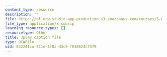 ```yaml
---
content_type: resource
description: ''
file: https://ol-ocw-studio-app-production.s3.amazonaws.com/courses/3-091sc-introduction-to-solid-state-chemistry-fall-2010/642241ca411e1f8ad3c9f036624c7579_vJChxpbx_Oo.srt
file_type: application/x-subrip
learning_resource_types: []
resourcetype: Other
title: 3play caption file
type: OCWFile
uid: 642241ca-411e-1f8a-d3c9-f036624c7579
---
```


